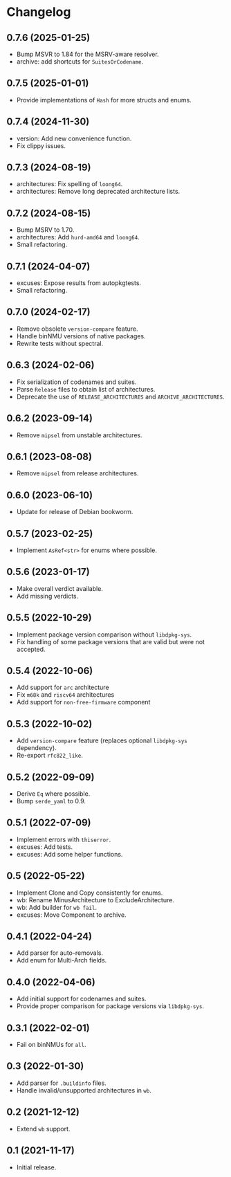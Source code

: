 # Changelog

## 0.7.6 (2025-01-25)

* Bump MSVR to 1.84 for the MSRV-aware resolver.
* archive: add shortcuts for `SuitesOrCodename`.

## 0.7.5 (2025-01-01)

* Provide implementations of `Hash` for more structs and enums.

## 0.7.4 (2024-11-30)

* version: Add new convenience function.
* Fix clippy issues.

## 0.7.3 (2024-08-19)

* architectures: Fix spelling of `loong64`.
* architectures: Remove long deprecated architecture lists.

## 0.7.2 (2024-08-15)

* Bump MSRV to 1.70.
* architectures: Add `hurd-amd64` and `loong64`.
* Small refactoring.

## 0.7.1 (2024-04-07)

* excuses: Expose results from autopkgtests.
* Small refactoring.

## 0.7.0 (2024-02-17)

* Remove obsolete `version-compare` feature.
* Handle binNMU versions of native packages.
* Rewrite tests without spectral.

## 0.6.3 (2024-02-06)

* Fix serialization of codenames and suites.
* Parse `Release` files to obtain list of architectures.
* Deprecate the use of `RELEASE_ARCHITECTURES` and `ARCHIVE_ARCHITECTURES`.

## 0.6.2 (2023-09-14)

* Remove `mipsel` from unstable architectures.

## 0.6.1 (2023-08-08)

* Remove `mipsel` from release architectures.

## 0.6.0 (2023-06-10)

* Update for release of Debian bookworm.

## 0.5.7 (2023-02-25)

* Implement `AsRef<str>` for enums where possible.

## 0.5.6 (2023-01-17)

* Make overall verdict available.
* Add missing verdicts.

## 0.5.5 (2022-10-29)

* Implement package version comparison without `libdpkg-sys`.
* Fix handling of some package versions that are valid but were not accepted.

## 0.5.4 (2022-10-06)

* Add support for `arc` architecture
* Fix `m68k` and `riscv64` architectures
* Add support for `non-free-firmware` component

## 0.5.3 (2022-10-02)

* Add `version-compare` feature (replaces optional `libdpkg-sys` dependency).
* Re-export `rfc822_like`.

## 0.5.2 (2022-09-09)

* Derive `Eq` where possible.
* Bump `serde_yaml` to 0.9.

## 0.5.1 (2022-07-09)

* Implement errors with `thiserror`.
* excuses: Add tests.
* excuses: Add some helper functions.

## 0.5 (2022-05-22)

* Implement Clone and Copy consistently for enums.
* wb: Rename MinusArchitecture to ExcludeArchitecture.
* wb: Add builder for `wb fail`.
* excuses: Move Component to archive.

## 0.4.1 (2022-04-24)

* Add parser for auto-removals.
* Add enum for Multi-Arch fields.

## 0.4.0 (2022-04-06)

* Add initial support for codenames and suites.
* Provide proper comparison for package versions via `libdpkg-sys`.

## 0.3.1 (2022-02-01)

* Fail on binNMUs for `all`.

## 0.3 (2022-01-30)

* Add parser for `.buildinfo` files.
* Handle invalid/unsupported architectures in `wb`.

## 0.2 (2021-12-12)

* Extend `wb` support.

## 0.1 (2021-11-17)

* Initial release.
